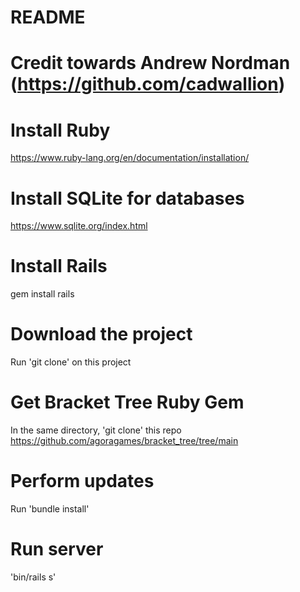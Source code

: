 # README
# Credit towards Andrew Nordman (https://github.com/cadwallion)

# Install Ruby
https://www.ruby-lang.org/en/documentation/installation/

# Install SQLite for databases
https://www.sqlite.org/index.html

# Install Rails
gem install rails

# Download the project
Run 'git clone' on this project

# Get Bracket Tree Ruby Gem
In the same directory, 'git clone' this repo https://github.com/agoragames/bracket_tree/tree/main

# Perform updates
Run 'bundle install'

# Run server
'bin/rails s'
